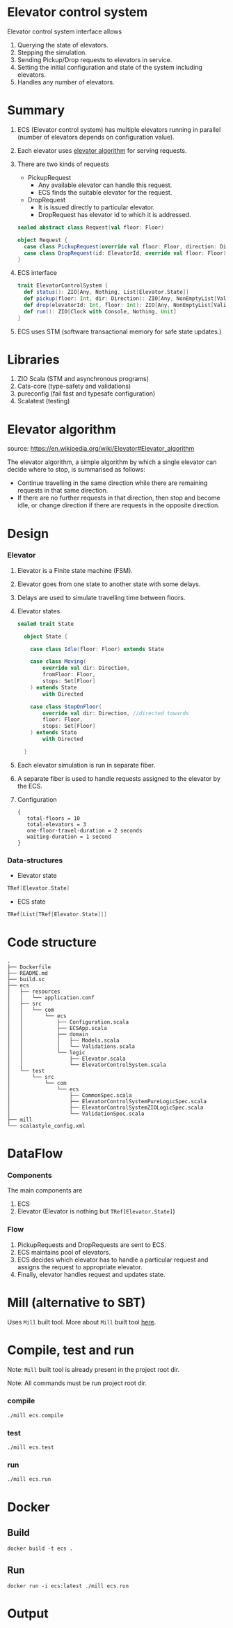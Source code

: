 # Elevator control system

Elevator control system interface allows

1. Querying the state of elevators.
2. Stepping the simulation.
3. Sending Pickup/Drop requests to elevators in service.
4. Setting the initial configuration and state of the system including elevators.
5. Handles any number of elevators.

# Summary

1. ECS (Elevator control system) has  multiple elevators running in parallel (number of elevators depends on configuration value).
2. Each elevator uses [elevator algorithm](https://en.wikipedia.org/wiki/Elevator#Elevator) for serving requests.
3. There are two kinds of requests
    - PickupRequest
        - Any available elevator can handle this request.
        - ECS finds the suitable elevator for the request.
    - DropRequest
        - It is issued directly to particular elevator.
        - DropRequest has elevator id to which it is addressed.

    ```scala
    sealed abstract class Request(val floor: Floor)
    
    object Request {
      case class PickupRequest(override val floor: Floor, direction: Direction) extends Request(floor)
      case class DropRequest(id: ElevatorId, override val floor: Floor) extends Request(floor)
    }
    ```
4. ECS interface
    ```scala
    trait ElevatorControlSystem {
      def status(): ZIO[Any, Nothing, List[Elevator.State]]
      def pickup(floor: Int, dir: Direction): ZIO[Any, NonEmptyList[ValidationError], Boolean]
      def drop(elevatorId: Int, floor: Int): ZIO[Any, NonEmptyList[ValidationError], Boolean]
      def run(): ZIO[Clock with Console, Nothing, Unit]
    }
    ```
5. ECS uses STM (software transactional memory for safe state updates.)

# Libraries

1. ZIO Scala (STM and asynchronous programs)
2. Cats-core (type-safety and validations)
3. pureconfig (fail fast and typesafe configuration)
4. Scalatest (testing)

# Elevator algorithm

source: https://en.wikipedia.org/wiki/Elevator#Elevator_algorithm

The elevator algorithm, a simple algorithm by which a single elevator can decide where to stop, is summarised as follows:
- Continue travelling in the same direction while there are remaining requests in that same direction.
- If there are no further requests in that direction, then stop and become idle, or change direction if there are requests in the opposite direction.

# Design

### Elevator
1. Elevator is a Finite state machine (FSM).
2. Elevator goes from one state to another state with some delays.
3. Delays are used to simulate travelling time between floors.
4. Elevator states
    ```scala
    sealed trait State
    
      object State {
    
        case class Idle(floor: Floor) extends State
    
        case class Moving(
            override val dir: Direction,
            fromFloor: Floor,
            stops: Set[Floor]
        ) extends State
            with Directed
    
        case class StopOnFloor(
            override val dir: Direction, //directed towards
            floor: Floor,
            stops: Set[Floor]
        ) extends State
            with Directed
    
      }
    ```
 5. Each elevator simulation is run in separate fiber.
 6. A separate fiber is used to handle requests assigned to the elevator by the ECS.
 7. Configuration
 
     ```
    {
        total-floors = 10
        total-elevators = 3
        one-floor-travel-duration = 2 seconds
        waiting-duration = 1 second
    }
    ```
 ### Data-structures
 
 - Elevator state
```scala
TRef[Elevator.State]
```
- ECS state
```scala
TRef[List[TRef[Elevator.State]]]
```

# Code structure

```
.
├── Dockerfile
├── README.md
├── build.sc
├── ecs
│   ├── resources
│   │   └── application.conf
│   ├── src
│   │   └── com
│   │       └── ecs
│   │           ├── Configuration.scala
│   │           ├── ECSApp.scala
│   │           ├── domain
│   │           │   ├── Models.scala
│   │           │   └── Validations.scala
│   │           └── logic
│   │               ├── Elevator.scala
│   │               └── ElevatorControlSystem.scala
│   └── test
│       └── src
│           └── com
│               └── ecs
│                   ├── CommonSpec.scala
│                   ├── ElevatorControlSystemPureLogicSpec.scala
│                   ├── ElevatorControlSystemZIOLogicSpec.scala
│                   └── ValidationSpec.scala
├── mill
└── scalastyle_config.xml
```

# DataFlow

### Components
The main components are 
1. ECS
2. Elevator (Elevator is nothing but `TRef[Elevator.State]`)

### Flow
1. PickupRequests and DropRequests are sent to ECS.
2. ECS maintains pool of elevators.
3. ECS decides which elevator has to handle a particular request and 
assigns the request to appropriate elevator.
4. Finally, elevator handles request and updates state.


# Mill (alternative to SBT)

Uses `Mill` built tool. More about `Mill` built tool [here](http://www.lihaoyi.com/mill/).

# Compile, test and run

Note: `Mill` built tool is already present in the project root dir.

Note: All commands must be run project root dir.

### compile

```
./mill ecs.compile
```

### test

```
./mill ecs.test
```

### run

```
./mill ecs.run
```

# Docker

## Build

```
docker build -t ecs .
```

## Run

```
docker run -i ecs:latest ./mill ecs.run
```

# Output


